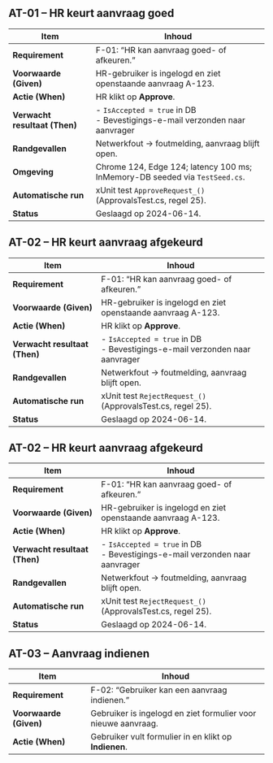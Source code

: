 ﻿## AT-01 – HR keurt aanvraag goed

| Item | Inhoud |
|------|--------|
| **Requirement** | F-01: “HR kan aanvraag goed- of afkeuren.” |
| **Voorwaarde (Given)** | HR-gebruiker is ingelogd en ziet openstaande aanvraag A-123. |
| **Actie (When)** | HR klikt op **Approve**. |
| **Verwacht resultaat (Then)** | - `IsAccepted = true` in DB <br>- Bevestigings-e-mail verzonden naar aanvrager |
| **Randgevallen** | Netwerkfout → foutmelding, aanvraag blijft open. |
| **Omgeving** | Chrome 124, Edge 124; latency 100 ms; InMemory-DB seeded via `TestSeed.cs`. |
| **Automatische run** | xUnit test `ApproveRequest_()` (ApprovalsTest.cs, regel 25). |
| **Status** | Geslaagd op 2024-06-14. |

## AT-02 – HR keurt aanvraag afgekeurd

| Item | Inhoud |
|------|--------|
| **Requirement** | F-01: “HR kan aanvraag goed- of afkeuren.” |
| **Voorwaarde (Given)** | HR-gebruiker is ingelogd en ziet openstaande aanvraag A-123. |
| **Actie (When)** | HR klikt op **Approve**. |
| **Verwacht resultaat (Then)** | - `IsAccepted = true` in DB <br>- Bevestigings-e-mail verzonden naar aanvrager |
| **Randgevallen** | Netwerkfout → foutmelding, aanvraag blijft open. |
| **Automatische run** | xUnit test `RejectRequest_()` (ApprovalsTest.cs, regel 25). |
| **Status** | Geslaagd op 2024-06-14. |

## AT-02 – HR keurt aanvraag afgekeurd

| Item | Inhoud |
|------|--------|
| **Requirement** | F-01: “HR kan aanvraag goed- of afkeuren.” |
| **Voorwaarde (Given)** | HR-gebruiker is ingelogd en ziet openstaande aanvraag A-123. |
| **Actie (When)** | HR klikt op **Approve**. |
| **Verwacht resultaat (Then)** | - `IsAccepted = true` in DB <br>- Bevestigings-e-mail verzonden naar aanvrager |
| **Randgevallen** | Netwerkfout → foutmelding, aanvraag blijft open. |
| **Automatische run** | xUnit test `RejectRequest_()` (ApprovalsTest.cs, regel 25). |
| **Status** | Geslaagd op 2024-06-14. |

## AT-03 – Aanvraag indienen
| Item | Inhoud |
|------|--------|
| **Requirement** | F-02: “Gebruiker kan een aanvraag indienen.” |
| **Voorwaarde (Given)** | Gebruiker is ingelogd en ziet formulier voor nieuwe aanvraag. |
| **Actie (When)** | Gebruiker vult formulier in en klikt op **Indienen**. |